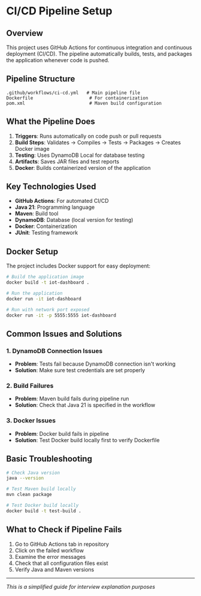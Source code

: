 # CI/CD Pipeline Setup

## Overview

This project uses GitHub Actions for continuous integration and continuous deployment (CI/CD). The pipeline automatically builds, tests, and packages the application whenever code is pushed.

## Pipeline Structure

```
.github/workflows/ci-cd.yml   # Main pipeline file
Dockerfile                     # For containerization
pom.xml                        # Maven build configuration
```

## What the Pipeline Does

1. **Triggers**: Runs automatically on code push or pull requests
2. **Build Steps**: Validates → Compiles → Tests → Packages → Creates Docker image
3. **Testing**: Uses DynamoDB Local for database testing
4. **Artifacts**: Saves JAR files and test reports
5. **Docker**: Builds containerized version of the application

## Key Technologies Used

- **GitHub Actions**: For automated CI/CD
- **Java 21**: Programming language
- **Maven**: Build tool
- **DynamoDB**: Database (local version for testing)
- **Docker**: Containerization
- **JUnit**: Testing framework

## Docker Setup

The project includes Docker support for easy deployment:

```bash
# Build the application image
docker build -t iot-dashboard .

# Run the application
docker run -it iot-dashboard

# Run with network port exposed
docker run -it -p 5555:5555 iot-dashboard
```

## Common Issues and Solutions

### 1. DynamoDB Connection Issues
- **Problem**: Tests fail because DynamoDB connection isn't working
- **Solution**: Make sure test credentials are set properly

### 2. Build Failures
- **Problem**: Maven build fails during pipeline run
- **Solution**: Check that Java 21 is specified in the workflow

### 3. Docker Issues
- **Problem**: Docker build fails in pipeline
- **Solution**: Test Docker build locally first to verify Dockerfile

## Basic Troubleshooting

```bash
# Check Java version
java --version

# Test Maven build locally
mvn clean package

# Test Docker build locally
docker build -t test-build .
```

## What to Check if Pipeline Fails

1. Go to GitHub Actions tab in repository
2. Click on the failed workflow
3. Examine the error messages
4. Check that all configuration files exist
5. Verify Java and Maven versions

---

*This is a simplified guide for interview explanation purposes*
